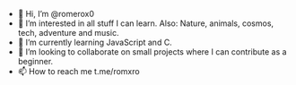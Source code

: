 - 👋 Hi, I’m @romerox0
- 👀 I’m interested in all stuff I can learn. 
      Also: Nature, animals, cosmos, tech, adventure and music.
- 🌱 I’m currently learning JavaScript and C.
- 💞️ I’m looking to collaborate on small projects where I can contribute as a beginner.
- 📫 How to reach me t.me/romxro

<!---
romerox0/romerox0 is a ✨ special ✨ repository because its `README.md` (this file) appears on your GitHub profile.
You can click the Preview link to take a look at your changes.
--->
